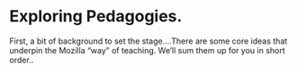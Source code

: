 # Exploring Pedagogies.

First, a bit of background to set the stage....There are some core ideas that underpin the Mozilla “way” of teaching. We’ll sum them up for you in short order..
